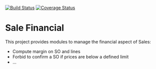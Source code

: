 [![Build Status](https://travis-ci.org/OCA/sale-financial.svg?branch=7.0)](https://travis-ci.org/OCA/sale-financial)
[![Coverage Status](https://coveralls.io/repos/OCA/sale-financial/badge.png?branch=7.0)](https://coveralls.io/r/OCA/sale-financial?branch=7.0)

Sale Financial
==============


This project provides modules to manage the financial aspect of Sales:

- Compute margin on SO and lines
- Forbid to confirm a SO if prices are below a defined limit
- ...
